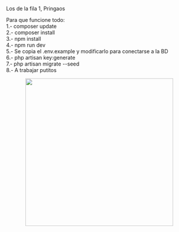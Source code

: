 Los de la fila 1, Pringaos

Para que funcione todo: <br>
    1.- composer update <br>
    2.- composer install <br>
    3.- npm install <br>
    4.- npm run dev <br>
    5.- Se copia el .env.example y modificarlo para conectarse a la BD <br>
    6.- php artisan key:generate <br>
    7.- php artisan migrate --seed<br>
    8.- A trabajar putitos

<p align="center"><a href="https://laravel.com" target="_blank"><img src="https://raw.githubusercontent.com/laravel/art/master/logo-lockup/5%20SVG/2%20CMYK/1%20Full%20Color/laravel-logolockup-cmyk-red.svg" width="400"></a></p>